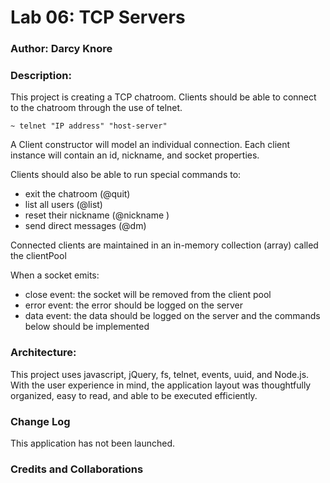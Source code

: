 # Lab 06:  TCP Servers

### Author: Darcy Knore

### Description:<br>
This project is creating a TCP chatroom. Clients should be able to connect to the chatroom through the use of telnet. 
```
~ telnet "IP address" "host-server"
```

A Client constructor will model an individual connection.  Each client instance will contain an id, nickname, and socket properties.

Clients should also be able to run special commands to:
- exit the chatroom (@quit)
- list all users (@list)
- reset their nickname (@nickname <new-name>)
- send direct messages (@dm)

Connected clients are maintained in an in-memory collection (array) called the clientPool

When a socket emits:
- close event: the socket will be removed from the client pool
- error event: the error should be logged on the server
- data event: the data should be logged on the server and the commands below should be implemented 

### Architecture:
This project uses javascript, jQuery, fs, telnet, events, uuid, and Node.js.  With the user experience in mind, the application layout was thoughtfully organized, easy to read, and able to be executed efficiently.

### Change Log
This application has not been launched.

### Credits and Collaborations